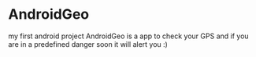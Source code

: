 # AndroidGeo
my first android project
AndroidGeo is a app to check your GPS and if you are in a predefined danger soon it will alert you :)
